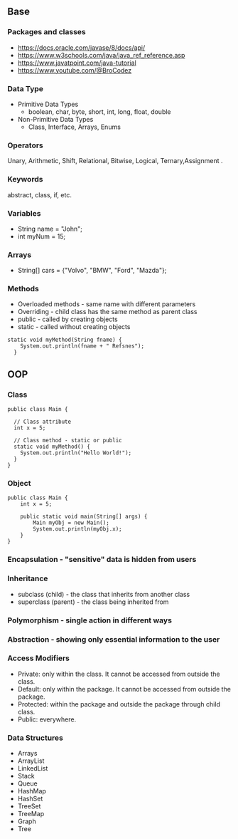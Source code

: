 ## Base

### Packages and classes

- https://docs.oracle.com/javase/8/docs/api/
- https://www.w3schools.com/java/java_ref_reference.asp
- https://www.javatpoint.com/java-tutorial
- https://www.youtube.com/@BroCodez

### Data Type

- Primitive Data Types
  - boolean, char, byte, short, int, long, float, double
- Non-Primitive Data Types
  - Class, Interface, Arrays, Enums

### Operators

Unary, Arithmetic, Shift, Relational, Bitwise, Logical, Ternary,Assignment .

### Keywords

abstract, class, if, etc.

### Variables

- String name = "John";
- int myNum = 15;

### Arrays

- String[] cars = {"Volvo", "BMW", "Ford", "Mazda"};

### Methods

- Overloaded methods - same name with different parameters
- Overriding - child class has the same method as parent class
- public - called by creating objects
- static - called without creating objects

```
static void myMethod(String fname) {
    System.out.println(fname + " Refsnes");
  }
```

## OOP

### Class

```
public class Main {

  // Class attribute
  int x = 5;

  // Class method - static or public
  static void myMethod() {
    System.out.println("Hello World!");
  }
}
```

### Object

```
public class Main {
    int x = 5;

    public static void main(String[] args) {
        Main myObj = new Main();
        System.out.println(myObj.x);
    }
}
```

### Encapsulation - "sensitive" data is hidden from users

### Inheritance

- subclass (child) - the class that inherits from another class
- superclass (parent) - the class being inherited from

### Polymorphism - single action in different ways

### Abstraction - showing only essential information to the user

### Access Modifiers

- Private: only within the class. It cannot be accessed from outside the class.
- Default: only within the package. It cannot be accessed from outside the package.
- Protected: within the package and outside the package through child class.
- Public: everywhere.

### Data Structures

- Arrays
- ArrayList
- LinkedList
- Stack
- Queue
- HashMap
- HashSet
- TreeSet
- TreeMap
- Graph
- Tree
